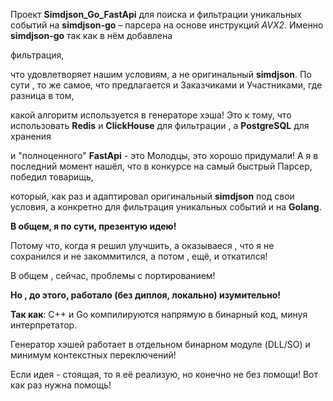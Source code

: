 Проект **Simdjson_Go_FastApi** для поиска и фильтрации уникальных событий на **simdjson-go** – парсера на основе инструкций *AVX2*. Именно **simdjson-go** так как в нём добавлена

фильтрация,

что удовлетворяет нашим условиям, а не оригинальный **simdjson**. По сути , то же самое, что предлагается и Заказчиками и Участниками, где разница в том,

какой алгоритм используется в генераторе хэша! Это к тому, что использовать **Redis** и **ClickHouse** для фильтрации , а **PostgreSQL** для хранения 

и "полноценного" **FastApi** - это Молодцы, это хорошо придумали! А я в последний момент нашёл, что в конкурсе на самый быстрый Парсер, победил товарищь, 

который, как раз и адаптировал оригинальный **simdjson** под свои условия, а конкретно для фильтрация уникальных событий и на **Golang**. 

**В общем, я по сути, презентую идею!**

Потому что, когда я решил улучшить, а оказываеся , что я не сохранился и не закоммитился, а потом , ещё, и откатился! 

В общем , сейчас, проблемы с портированием!

**Но , до этого, работало (без диплоя, локально) изумительно!**

**Так как**: C++ и Go компилируются напрямую в бинарный код, минуя интерпретатор.

Генератор хэшей работает в отдельном бинарном модуле (DLL/SO) и минимум контекстных переключений!

Если идея - стоящая, то я её реализую, но конечно не без помощи! Вот как раз нужна помощь!
